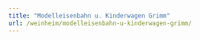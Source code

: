 ```yaml
---
title: "Modelleisenbahn u. Kinderwagen Grimm"
url: /weinheim/modelleisenbahn-u-kinderwagen-grimm/
---
```

